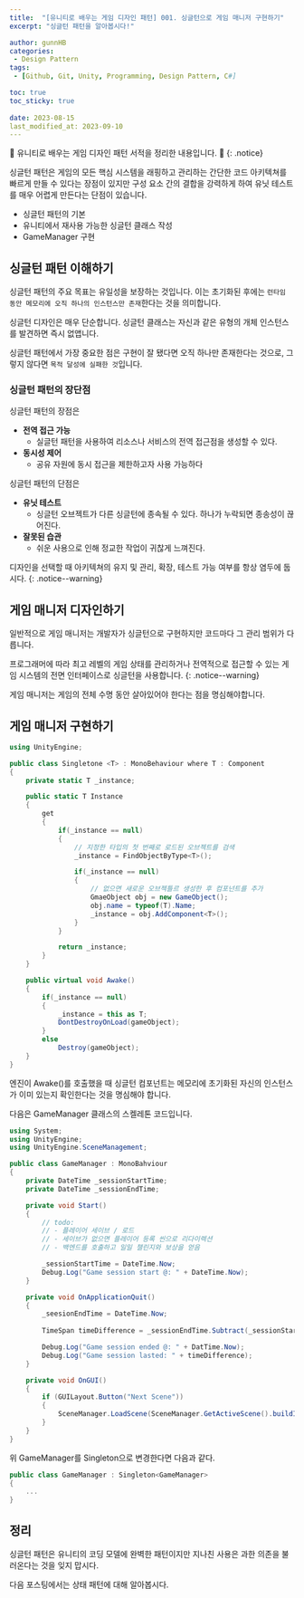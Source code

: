 ```yaml
---
title:  "[유니티로 배우는 게임 디자인 패턴] 001. 싱글턴으로 게임 매니저 구현하기"
excerpt: "싱글턴 패턴을 알아봅시다!"

author: gunnHB
categories: 
 - Design Pattern
tags: 
 - [Github, Git, Unity, Programming, Design Pattern, C#]

toc: true
toc_sticky: true
 
date: 2023-08-15
last_modified_at: 2023-09-10
---
```


🔔 유니티로 배우는 게임 디자인 패턴 서적을 정리한 내용입니다. 🔔
{: .notice}

<div class="notice--info" markdown="1">
싱글턴 패턴은 게임의 모든 핵심 시스템을 래핑하고 관리하는 간단한 코드 아키텍쳐를 빠르게
만들 수 있다는 장점이 있지만 구성 요소 간의 결합을 강력하게 하여 유닛 테스트를 매우
어렵게 만든다는 단점이 있습니다.

- 싱글턴 패턴의 기본
- 유니티에서 재사용 가능한 싱글턴 클래스 작성
- GameManager 구현
</div>

## 싱글턴 패턴 이해하기
싱글턴 패턴의 주요 목표는 유일성을 보장하는 것입니다. 이는 초기화된 후에는 `런타임 동안 메모리에
오직 하나의 인스턴스만 존재`한다는 것을 의미합니다.

싱글턴 디자인은 매우 단순합니다. 싱글턴 클래스는 자신과 같은 유형의 개체 인스턴스를 발견하면 즉시 없앱니다.

싱글턴 패턴에서 가장 중요한 점은 구현이 잘 됐다면 오직 하나만 존재한다는 것으로,
그렇지 않다면 `목적 달성에 실패한 것`입니다.

### 싱글턴 패턴의 장단점
싱글턴 패턴의 장점은

- **전역 접근 가능**
    - 실글턴 패턴을 사용하여 리소스나 서비스의 전역 접근점을 생성할 수 있다.
- **동시성 제어**
    - 공유 자원에 동시 접근을 제한하고자 사용 가능하다

싱글턴 패턴의 단점은

- **유닛 테스트**
    - 싱글턴 오브젝트가 다른 싱글턴에 종속될 수 있다. 하나가 누락되면
      종송성이 끊어진다.
- **잘못된 습관**
    - 쉬운 사용으로 인해 정교한 작업이 귀찮게 느껴진다.

디자인을 선택할 때 아키텍쳐의 유지 및 관리, 확장, 테스트 가능 여부를 항상 염두에 둡시다.
{: .notice--warning}

## 게임 매니저 디자인하기
일반적으로 게임 매니저는 개발자가 싱글턴으로 구현하지만 코드마다 그 관리 범위가 다릅니다.

프로그래머에 따라 최고 레벨의 게임 상태를 관리하거나 전역적으로 접근할 수 있는 게임 시스템의
전면 인터페이스로 싱글턴을 사용합니다.
{: .notice--warning}

게임 매니저는 게임의 전체 수명 동안 살아있어야 한다는 점을 명심해야합니다.

## 게임 매니저 구현하기

```c#
using UnityEngine;

public class Singletone <T> : MonoBehaviour where T : Component
{
    private static T _instance;

    public static T Instance
    {
        get
        {
            if(_instance == null)
            {
                // 지정한 타입의 첫 번째로 로드된 오브젝트를 검색
                _instance = FindObjectByType<T>();

                if(_instance == null)
                {
                    // 없으면 새로운 오브젝틀르 생성한 후 컴포넌트를 추가
                    GmaeObject obj = new GameObject();
                    obj.name = typeof(T).Name;
                    _instance = obj.AddComponent<T>();
                }
            }

            return _instance;
        }
    }

    public virtual void Awake()
    {
        if(_instance == null)
        {
            _instance = this as T;
            DontDestroyOnLoad(gameObject);
        }
        else
            Destroy(gameObject);
    }
}
```

엔진이 Awake()를 호출했을 때 싱글턴 컴포넌트는 메모리에 초기화된 자신의 인스턴스가 이미
있는지 확인한다는 것을 명심해야 합니다.

다음은 GameManager 클래스의 스켈레톤 코드입니다.

```c#
using System;
using UnityEngine;
using UnityEngine.SceneManagement;

public class GameManager : MonoBahviour
{
    private DateTime _sessionStartTime;
    private DateTime _sessionEndTime;

    private void Start()
    {
        // todo:
        // - 플레이어 세이브 / 로드
        // - 세이브가 없으면 플레이어 등록 씬으로 리다이렉션
        // - 백엔드를 호출하고 일일 챌린지와 보상을 얻음

        _sessionStartTime = DateTime.Now;
        Debug.Log("Game session start @: " + DateTime.Now);
    }

    private void OnApplicationQuit()
    {
        _seesionEndTime = DateTime.Now;
         
        TimeSpan timeDifference = _sessionEndTime.Subtract(_sessionStartTime);

        Debug.Log("Game session ended @: " + DatTime.Now);
        Debug.Log("Game session lasted: " + timeDifference);
    }

    private void OnGUI()
    {
        if (GUILayout.Button("Next Scene"))
        {
            SceneManager.LoadScene(SceneManager.GetActiveScene().buildIndex + 1);
        }
    }
}
```

위 GameManager를 Singleton으로 변경한다면 다음과 같다.

```c#
public class GameManager : Singleton<GameManager>
{
    ...
}
```

## 정리
싱글턴 패턴은 유니티의 코딩 모델에 완벽한 패턴이지만 지나친 사용은 과한 의존을 불러온다는 것을 잊지 맙시다.

다음 포스팅에서는 상태 패턴에 대해 알아봅시다.